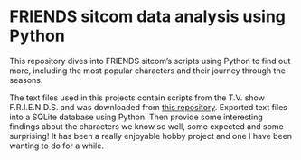 # FRIENDS sitcom data analysis using Python
This repository dives into FRIENDS sitcom’s scripts using Python to find out more, including the most popular characters and their journey through the seasons.

The text files used in this projects contain scripts from the T.V. show F.R.I.E.N.D.S. and was downloaded from [this repository](https://fangj.github.io/friends/). 
Exported text files into a SQLite database using Python. Then provide some interesting findings about the characters we know so well, some expected and some surprising! It has been a really enjoyable hobby project and one I have been wanting to do for a while.
